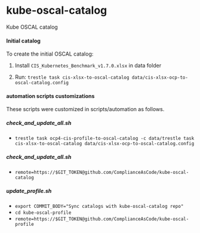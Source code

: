 # kube-oscal-catalog
Kube OSCAL catalog

#### Initial catalog

To create the initial OSCAL catalog: 

1. Install `CIS_Kubernetes_Benchmark_v1.7.0.xlsx` in data folder

2. Run: `trestle task cis-xlsx-to-oscal-catalog data/cis-xlsx-ocp-to-oscal-catalog.config`


#### automation scripts customizations

These scripts were customized in scripts/automation as follows.

##### check_and_update_all.sh

- `trestle task ocp4-cis-profile-to-oscal-catalog -c data/trestle task cis-xlsx-to-oscal-catalog data/cis-xlsx-ocp-to-oscal-catalog.config`

##### check_and_update_all.sh

- `remote=https://$GIT_TOKEN@github.com/ComplianceAsCode/kube-oscal-catalog`

##### update_profile.sh

- `export COMMIT_BODY="Sync catalogs with kube-oscal-catalog repo"`
- `cd kube-oscal-profile`
- `remote=https://$GIT_TOKEN@github.com/ComplianceAsCode/kube-oscal-profile`
